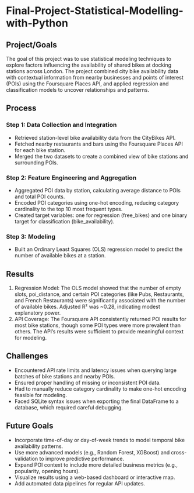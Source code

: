 # Final-Project-Statistical-Modelling-with-Python

## Project/Goals
The goal of this project was to use statistical modeling techniques to explore factors influencing the availability of shared bikes at docking stations across London. The project combined city bike availability data with contextual information from nearby businesses and points of interest (POIs) using the Foursquare Places API, and applied regression and classification models to uncover relationships and patterns.

## Process
### Step 1: Data Collection and Integration
* Retrieved station-level bike availability data from the CityBikes API.
* Fetched nearby restaurants and bars using the Foursquare Places API for each bike station.
* Merged the two datasets to create a combined view of bike stations and surrounding POIs.
### Step 2: Feature Engineering and Aggregation
* Aggregated POI data by station, calculating average distance to POIs and total POI counts.
* Encoded POI categories using one-hot encoding, reducing category cardinality to the top 10 most frequent types.
* Created target variables: one for regression (free_bikes) and one binary target for classification (bike_availability).
### Step 3: Modeling
* Built an Ordinary Least Squares (OLS) regression model to predict the number of available bikes at a station.


## Results
1. Regression Model: The OLS model showed that the number of empty slots, poi_distance, and certain POI categories (like Pubs, Restaurants, and French Restaurants) were significantly associated with the number of available bikes. Adjusted R² was ~0.28, indicating modest explanatory power.
2. API Coverage: The Foursquare API consistently returned POI results for most bike stations, though some POI types were more prevalent than others. The API’s results were sufficient to provide meaningful context for modeling.

## Challenges 
* Encountered API rate limits and latency issues when querying large batches of bike stations and nearby POIs.
* Ensured proper handling of missing or inconsistent POI data.
* Had to manually reduce category cardinality to make one-hot encoding feasible for modeling.
* Faced SQLite syntax issues when exporting the final DataFrame to a database, which required careful debugging.

## Future Goals
* Incorporate time-of-day or day-of-week trends to model temporal bike availability patterns.
* Use more advanced models (e.g., Random Forest, XGBoost) and cross-validation to improve predictive performance.
* Expand POI context to include more detailed business metrics (e.g., popularity, opening hours).
* Visualize results using a web-based dashboard or interactive map.
* Add automated data pipelines for regular API updates.
